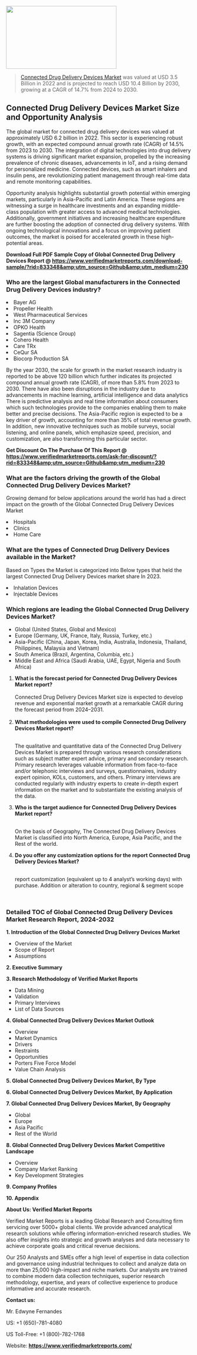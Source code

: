 <img src="https://ffe5etoiles.com/wp-content/uploads/2024/12/MST1-300x171.png" alt="" width="300" height="171" class="alignnone size-medium wp-image-20088" /><blockquote><p><p><a href="https://www.verifiedmarketreports.com/download-sample/?rid=833348&utm_source=Github&utm_medium=230" target="_blank">Connected Drug Delivery Devices Market</a> was valued at USD 3.5 Billion in 2022 and is projected to reach USD 10.4 Billion by 2030, growing at a CAGR of 14.7% from 2024 to 2030.</p></blockquote><p><h2>Connected Drug Delivery Devices Market Size and Opportunity Analysis</h2><p>The global market for connected drug delivery devices was valued at approximately USD 6.2 billion in 2022. This sector is experiencing robust growth, with an expected compound annual growth rate (CAGR) of 14.5% from 2023 to 2030. The integration of digital technologies into drug delivery systems is driving significant market expansion, propelled by the increasing prevalence of chronic diseases, advancements in IoT, and a rising demand for personalized medicine. Connected devices, such as smart inhalers and insulin pens, are revolutionizing patient management through real-time data and remote monitoring capabilities.</p><p>Opportunity analysis highlights substantial growth potential within emerging markets, particularly in Asia-Pacific and Latin America. These regions are witnessing a surge in healthcare investments and an expanding middle-class population with greater access to advanced medical technologies. Additionally, government initiatives and increasing healthcare expenditure are further boosting the adoption of connected drug delivery systems. With ongoing technological innovations and a focus on improving patient outcomes, the market is poised for accelerated growth in these high-potential areas.</p></p><p class=""><strong>Download Full PDF Sample Copy of Global Connected Drug Delivery Devices Report @ <a href="https://www.verifiedmarketreports.com/download-sample/?rid=833348&amp;utm_source=Github&amp;utm_medium=230" target="_blank">https://www.verifiedmarketreports.com/download-sample/?rid=833348&amp;utm_source=Github&amp;utm_medium=230</a></strong></p><h3 id="" class="">Who are the largest Global manufacturers in the Connected Drug Delivery Devices industry?</h3><p><li>Bayer AG</li><li> Propeller Health</li><li> West Pharmaceutical Services</li><li> Inc 3M Company</li><li> OPKO Health</li><li> Sagentia (Science Group)</li><li> Cohero Health</li><li> Care TRx</li><li> CeQur SA</li><li> Biocorp Production SA</li></p><div class=""><div class="" dir="" data-message-author-role="" data-message-id="" data-message-model-slug=""><div class=""><div class=""><div class=""><div class="" dir="" data-message-author-role="" data-message-id="" data-message-model-slug=""><div class=""><div class=""><p>By the year 2030, the scale for growth in the market research industry is reported to be above 120 billion which further indicates its projected compound annual growth rate (CAGR), of more than 5.8% from 2023 to 2030. There have also been disruptions in the industry due to advancements in machine learning, artificial intelligence and data analytics There is predictive analysis and real time information about consumers which such technologies provide to the companies enabling them to make better and precise decisions. The Asia-Pacific region is expected to be a key driver of growth, accounting for more than 35% of total revenue growth. In addition, new innovative techniques such as mobile surveys, social listening, and online panels, which emphasize speed, precision, and customization, are also transforming this particular sector.</p><p><strong>Get Discount On The Purchase Of This Report @&nbsp; <a href="https://www.verifiedmarketreports.com/ask-for-discount/?rid=833348&amp;utm_source=Github&amp;utm_medium=230" target="_blank">https://www.verifiedmarketreports.com/ask-for-discount/?rid=833348&amp;utm_source=Github&amp;utm_medium=230</a></strong></p></div></div></div></div></div></div></div></div><h3 id="" class="">What are the factors driving the growth of the Global Connected Drug Delivery Devices Market?</h3><p id="" class="">Growing demand for below applications around the world has had a direct impact on the growth of the Global Connected Drug Delivery Devices Market</p><p id="" class=""><li>Hospitals</li><li> Clinics</li><li> Home Care</li></p><h3 id="" class="">What are the types of Connected Drug Delivery Devices available in the Market?</h3><p id="" class="">Based on Types the Market is categorized into Below types that held the largest Connected Drug Delivery Devices market share In 2023.</p><p id="" class=""><li>Inhalation Devices</li><li> Injectable Devices</li></p><h3 id="" class="">Which regions are leading the Global Connected Drug Delivery Devices Market?</h3><ul><li>Global (United States, Global and Mexico)</li><li>Europe (Germany, UK, France, Italy, Russia, Turkey, etc.)</li><li>Asia-Pacific (China, Japan, Korea, India, Australia, Indonesia, Thailand, Philippines, Malaysia and Vietnam)</li><li>South America (Brazil, Argentina, Columbia, etc.)</li><li>Middle East and Africa (Saudi Arabia, UAE, Egypt, Nigeria and South Africa)</li></ul><p><ol><li><strong>What is the forecast period for Connected Drug Delivery Devices Market report?<br /></strong><br /><span data-sheets-root="1" data-sheets-value="{&quot;1&quot;:2,&quot;2&quot;:&quot;XXXX size is expected to develop revenue and exponential market growth at a remarkable CAGR during the forecast period from 2024&ndash;2030.&quot;}" data-sheets-userformat="{&quot;2&quot;:12674,&quot;4&quot;:{&quot;1&quot;:2,&quot;2&quot;:16776960},&quot;10&quot;:2,&quot;11&quot;:0,&quot;15&quot;:&quot;Arial&quot;,&quot;16&quot;:12}">Connected Drug Delivery Devices Market size is expected to develop revenue and exponential market growth at a remarkable CAGR during the forecast period from 2024&ndash;2031.</span><br /><br /></li><li><strong>What methodologies were used to compile Connected Drug Delivery Devices Market report?<br /><br /></strong><p>The qualitative and quantitative data of the&nbsp;Connected Drug Delivery Devices Market is prepared through various research considerations such as subject matter expert advice, primary and secondary research. Primary research leverages valuable information from face-to-face and/or telephonic interviews and surveys, questionnaires, industry expert opinion, KOLs, customers, and others. Primary interviews are conducted regularly with industry experts to create in-depth expert information on the market and to substantiate the existing analysis of the data.&nbsp;</p></li><li><strong>Who is the target audience for Connected Drug Delivery Devices Market report?<br /><br /></strong><p>On the basis of Geography, The&nbsp;Connected Drug Delivery Devices Market is classified into North America, Europe, Asia Pacific, and the Rest of the world.</p></li><li><strong>Do you offer any customization options for the report Connected Drug Delivery Devices Market?<br /><br /></strong><p>report customization (equivalent up to 4 analyst&rsquo;s working days) with purchase. Addition or alteration to country, regional &amp; segment scope</p><p>&nbsp;</p></li></ol></p><h3 id="" class="">Detailed TOC of Global Connected Drug Delivery Devices Market Research Report, 2024-2032</h3><p id="" class=""><strong>1. Introduction of the Global Connected Drug Delivery Devices Market</strong></p><ul><li>Overview of the Market</li><li>Scope of Report</li><li>Assumptions</li></ul><p id="" class=""><strong>2. Executive Summary</strong></p><p id="" class=""><strong>3. Research Methodology of&nbsp;Verified Market Reports</strong></p><ul><li>Data Mining</li><li>Validation</li><li>Primary Interviews</li><li>List of Data Sources</li></ul><p id="" class=""><strong>4. Global Connected Drug Delivery Devices Market Outlook</strong></p><ul><li>Overview</li><li>Market Dynamics</li><li>Drivers</li><li>Restraints</li><li>Opportunities</li><li>Porters Five Force Model</li><li>Value Chain Analysis</li></ul><p id="" class=""><strong>5. Global Connected Drug Delivery Devices Market, By&nbsp;Type</strong></p><p id="" class=""><strong>6. Global Connected Drug Delivery Devices Market, By Application</strong></p><p id="" class=""><strong>7. Global Connected Drug Delivery Devices Market, By Geography</strong></p><ul><li>Global</li><li>Europe</li><li>Asia Pacific</li><li>Rest of the World</li></ul><p id="" class=""><strong>8. Global Connected Drug Delivery Devices Market Competitive Landscape</strong></p><ul><li>Overview</li><li>Company Market Ranking</li><li>Key Development Strategies</li></ul><p id="" class=""><strong>9. Company Profiles</strong></p><p id="" class=""><strong>10. Appendix</strong></p><p id="" class=""><strong>About Us: Verified Market Reports</strong></p><p id="" class="">Verified Market Reports is a leading Global Research and Consulting firm servicing over 5000+ global clients. We provide advanced analytical research solutions while offering information-enriched research studies. We also offer insights into strategic and growth analyses and data necessary to achieve corporate goals and critical revenue decisions.</p><p id="" class="">Our 250 Analysts and SMEs offer a high level of expertise in data collection and governance using industrial techniques to collect and analyze data on more than 25,000 high-impact and niche markets. Our analysts are trained to combine modern data collection techniques, superior research methodology, expertise, and years of collective experience to produce informative and accurate research.</p><p id="" class=""><strong>Contact us:</strong></p><p id="" class="">Mr. Edwyne Fernandes</p><p id="" class="">US: +1 (650)-781-4080</p><p id="" class="">US Toll-Free: +1 (800)-782-1768</p><p id="" class="">Website: <a target="" data-test-app-aware-link=""><strong>https://www.verifiedmarketreports.com/</strong></a></p>
